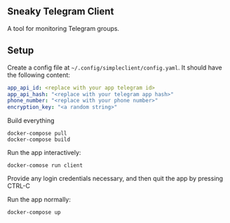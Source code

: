 Sneaky Telegram Client
----------------------

A tool for monitoring Telegram groups.

Setup
-----

Create a config file at `~/.config/simpleclient/config.yaml`. It should have the following content:

```yaml
app_api_id: <replace with your app telegram id>
app_api_hash: "<replace with your telegram app hash>"
phone_number: "<replace with your phone number>"
encryption_key: "<a random string>"
```

Build everything
```shell
docker-compose pull
docker-compose build
```

Run the app interactively:
```shell
docker-comose run client
```
Provide any login credentials necessary, and then quit the app by pressing CTRL-C

Run the app normally:
```shell
docker-compose up
```
